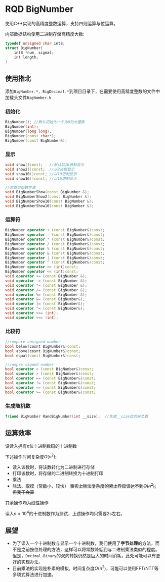 # RQD BigNumber

使用C++实现的高精度整数运算，支持四则运算与位运算。

内部数据结构使用二进制存储高精度大数:

```cpp
typedef unsigned char int8;
struct BigNumber{
    int8 *num, signal;
    int length;
}
```



## 使用指北

添加`BigNumber.*, BigDecimal.*`到项目目录下，在需要使用高精度整数的文件中加载头文件`BigNumber.h`

### 初始化

```cpp
BigNumber(); //默认初始化一个为0的大整数
BigNumber(int);
BigNumber(long long);
BigNumber(const char*);
BigNumber(const BigNumber&);
```

### 显示

```cpp
void show()const;   //默认以10进制显示
void show2()const;  //以2进制显示
void show10()const; //以10进制显示
void show16()const; //以16进制显示

//非成员函数方法
void BigNumberShow(const BigNumber &);
void BigNumberShow2(const BigNumber &);
void BigNumberShow10(const BigNumber &);
void BigNumberShow16(const BigNumber &);
```

### 运算符

```cpp
BigNumber operator + (const BigNumber&)const;
BigNumber operator - (const BigNumber&)const;
BigNumber operator * (const BigNumber&)const;
BigNumber operator / (const BigNumber&)const;
BigNumber operator % (const BigNumber&)const;
BigNumber operator & (const BigNumber&)const;
BigNumber operator | (const BigNumber&)const;
BigNumber operator ^ (const BigNumber&)const;
BigNumber operator >> (int)const;
BigNumber operator << (int)const;
void operator += (const BigNumber &);
void operator -= (const BigNumber &);
void operator *= (const BigNumber &);
void operator /= (const BigNumber &);
void operator %= (const BigNumber &);
void operator &= (const BigNumber&);
void operator |= (const BigNumber&);
void operator ^= (const BigNumber&);
void operator >>= (int);
void operator <<= (int);
```

### 比较符

```cpp
//compare unsigned number
bool below(cosnt BigNumber&)const;
bool above(cosnt BigNumber&)const;
bool equal(const BigNumber&)const; 

//compre signed number
bool operator < (const BigNumber&)const;
bool operator > (const BigNumber&)const;
bool operator == (const BigNumber&)const;
bool operator != (const BigNumber&)const;
bool operator <= (const BigNumber&)const;
bool operator >= (const BigNumber&)const;
```

### 生成随机数

```cpp
friend BigNumber RandBigNumber(int __size);  //生成__size位的非负数
```



## 运算效率

设读入拥有$n$位十进制数码的十进制数

下述操作时间复杂度$O(n^2)$: 

- 读入该数时，将该数转化为二进制进行存储
- 打印该数时，将存储的二进制转换为十进制打印
- 乘法
- 除法、取模（常数小，较快） ~~事实上除法复杂度的紧上界应该达不到$O(n^2)$, 但我不会算~~

其余操作均为线性操作



读入$n=10^4$的十进制数作为测试，上述操作均只需要2s左右。



## 展望

- 为了读入一个十进制数与显示一个十进制数，我们使用了**字节处理**的方法，而不是之前按位处理的方法，这样可以将常数降低到与二进制乘法类似的程度。但是，`Decimal-Binary`的双向转换仍然是巨大的时间消耗，此处可能可以有更好的实现办法。
- 目前乘法的实现是朴素的模拟，时间复杂度$O(n^2)$，可能可以使用FFT/NTT等多项式算法进行加速。

